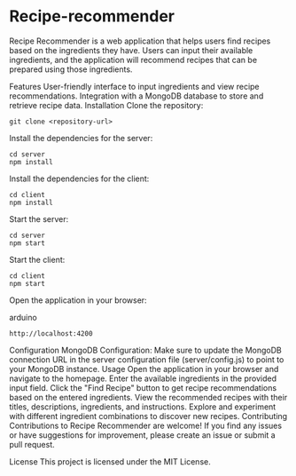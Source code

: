 # Recipe-recommender

Recipe Recommender is a web application that helps users find recipes based on the ingredients they have. Users can input their available ingredients, and the application will recommend recipes that can be prepared using those ingredients.

Features
User-friendly interface to input ingredients and view recipe recommendations.
Integration with a MongoDB database to store and retrieve recipe data.
Installation
Clone the repository:

```
git clone <repository-url>
```
  
Install the dependencies for the server:

```
cd server
npm install
```

Install the dependencies for the client:

```
cd client
npm install
```

Start the server:

```
cd server
npm start
```

Start the client:

```
cd client
npm start
```

Open the application in your browser:

arduino
```
http://localhost:4200
```

Configuration
MongoDB Configuration: Make sure to update the MongoDB connection URL in the server configuration file (server/config.js) to point to your MongoDB instance.
Usage
Open the application in your browser and navigate to the homepage.
Enter the available ingredients in the provided input field.
Click the "Find Recipe" button to get recipe recommendations based on the entered ingredients.
View the recommended recipes with their titles, descriptions, ingredients, and instructions.
Explore and experiment with different ingredient combinations to discover new recipes.
Contributing
Contributions to Recipe Recommender are welcome! If you find any issues or have suggestions for improvement, please create an issue or submit a pull request.

License
This project is licensed under the MIT License.

